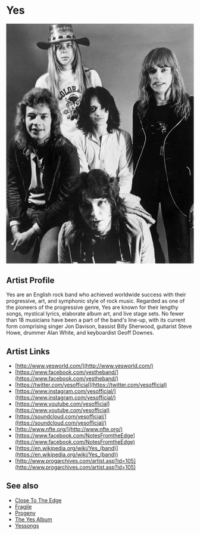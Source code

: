 # Yes

![](../../assets/artists/Yes.png)

## Artist Profile

Yes are an English rock band who achieved worldwide success with their progressive, art, and symphonic style of rock music. Regarded as one of the pioneers of the progressive genre, Yes are known for their lengthy songs, mystical lyrics, elaborate album art, and live stage sets. No fewer than 18 musicians have been a part of the band's line-up, with its current form comprising singer Jon Davison, bassist Billy Sherwood, guitarist Steve Howe, drummer Alan White, and keyboardist Geoff Downes.

## Artist Links

- [http://www.yesworld.com/](http://www.yesworld.com/)
- [https://www.facebook.com/yestheband/](https://www.facebook.com/yestheband/)
- [https://twitter.com/yesofficial](https://twitter.com/yesofficial)
- [https://www.instagram.com/yesofficial/](https://www.instagram.com/yesofficial/)
- [https://www.youtube.com/yesofficial](https://www.youtube.com/yesofficial)
- [https://soundcloud.com/yesofficial/](https://soundcloud.com/yesofficial/)
- [http://www.nfte.org/](http://www.nfte.org/)
- [https://www.facebook.com/NotesFromtheEdge](https://www.facebook.com/NotesFromtheEdge)
- [https://en.wikipedia.org/wiki/Yes_(band)](https://en.wikipedia.org/wiki/Yes_(band))
- [http://www.progarchives.com/artist.asp?id=105](http://www.progarchives.com/artist.asp?id=105)


## See also

- [Close To The Edge](Close_To_The_Edge.md)
- [Fragile](Fragile.md)
- [Progeny](Progeny-_Highlights_From_Seventy-Two.md)
- [The Yes Album](The_Yes_Album.md)
- [Yessongs](Yessongs.md)
